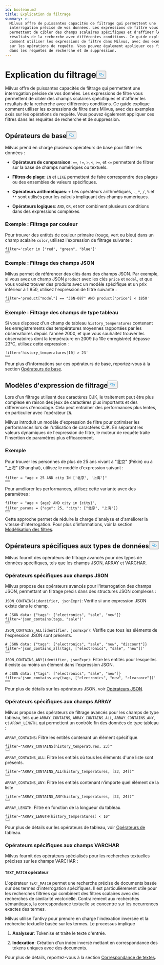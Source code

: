```yaml
---
id: boolean.md
title: Explication du filtrage
summary: >-
  Milvus offre de puissantes capacités de filtrage qui permettent une
  interrogation précise de vos données. Les expressions de filtre vous
  permettent de cibler des champs scalaires spécifiques et d'affiner les
  résultats de la recherche avec différentes conditions. Ce guide explique
  comment utiliser les expressions de filtre dans Milvus, avec des exemples axés
  sur les opérations de requête. Vous pouvez également appliquer ces filtres
  dans les requêtes de recherche et de suppression.
---
```

<h1 id="Filtering-Explained" class="common-anchor-header">Explication du filtrage<button data-href="#Filtering-Explained" class="anchor-icon" translate="no">
      <svg translate="no"
        aria-hidden="true"
        focusable="false"
        height="20"
        version="1.1"
        viewBox="0 0 16 16"
        width="16"
      >
        <path
          fill="#0092E4"
          fill-rule="evenodd"
          d="M4 9h1v1H4c-1.5 0-3-1.69-3-3.5S2.55 3 4 3h4c1.45 0 3 1.69 3 3.5 0 1.41-.91 2.72-2 3.25V8.59c.58-.45 1-1.27 1-2.09C10 5.22 8.98 4 8 4H4c-.98 0-2 1.22-2 2.5S3 9 4 9zm9-3h-1v1h1c1 0 2 1.22 2 2.5S13.98 12 13 12H9c-.98 0-2-1.22-2-2.5 0-.83.42-1.64 1-2.09V6.25c-1.09.53-2 1.84-2 3.25C6 11.31 7.55 13 9 13h4c1.45 0 3-1.69 3-3.5S14.5 6 13 6z"
        ></path>
      </svg>
    </button></h1><p>Milvus offre de puissantes capacités de filtrage qui permettent une interrogation précise de vos données. Les expressions de filtre vous permettent de cibler des champs scalaires spécifiques et d'affiner les résultats de la recherche avec différentes conditions. Ce guide explique comment utiliser les expressions de filtre dans Milvus, avec des exemples axés sur les opérations de requête. Vous pouvez également appliquer ces filtres dans les requêtes de recherche et de suppression.</p>
<h2 id="Basic-operators" class="common-anchor-header">Opérateurs de base<button data-href="#Basic-operators" class="anchor-icon" translate="no">
      <svg translate="no"
        aria-hidden="true"
        focusable="false"
        height="20"
        version="1.1"
        viewBox="0 0 16 16"
        width="16"
      >
        <path
          fill="#0092E4"
          fill-rule="evenodd"
          d="M4 9h1v1H4c-1.5 0-3-1.69-3-3.5S2.55 3 4 3h4c1.45 0 3 1.69 3 3.5 0 1.41-.91 2.72-2 3.25V8.59c.58-.45 1-1.27 1-2.09C10 5.22 8.98 4 8 4H4c-.98 0-2 1.22-2 2.5S3 9 4 9zm9-3h-1v1h1c1 0 2 1.22 2 2.5S13.98 12 13 12H9c-.98 0-2-1.22-2-2.5 0-.83.42-1.64 1-2.09V6.25c-1.09.53-2 1.84-2 3.25C6 11.31 7.55 13 9 13h4c1.45 0 3-1.69 3-3.5S14.5 6 13 6z"
        ></path>
      </svg>
    </button></h2><p>Milvus prend en charge plusieurs opérateurs de base pour filtrer les données :</p>
<ul>
<li><p><strong>Opérateurs de comparaison</strong>: <code translate="no">==</code>, <code translate="no">!=</code>, <code translate="no">&gt;</code>, <code translate="no">&lt;</code>, <code translate="no">&gt;=</code>, et <code translate="no">&lt;=</code> permettent de filtrer sur la base de champs numériques ou textuels.</p></li>
<li><p><strong>Filtres de plage</strong>: <code translate="no">IN</code> et <code translate="no">LIKE</code> permettent de faire correspondre des plages ou des ensembles de valeurs spécifiques.</p></li>
<li><p><strong>Opérateurs arithmétiques</strong>: <code translate="no">+</code> Les opérateurs arithmétiques, <code translate="no">-</code>, <code translate="no">*</code>, <code translate="no">/</code>, <code translate="no">%</code> et <code translate="no">**</code> sont utilisés pour les calculs impliquant des champs numériques.</p></li>
<li><p><strong>Opérateurs logiques</strong>: <code translate="no">AND</code>, <code translate="no">OR</code>, et <code translate="no">NOT</code> combinent plusieurs conditions dans des expressions complexes.</p></li>
</ul>
<h3 id="Example-Filtering-by-Color" class="common-anchor-header">Exemple : Filtrage par couleur</h3><p>Pour trouver des entités de couleur primaire (rouge, vert ou bleu) dans un champ scalaire <code translate="no">color</code>, utilisez l'expression de filtrage suivante :</p>
<pre><code translate="no" class="language-python"><span class="hljs-built_in">filter</span>=<span class="hljs-string">&#x27;color in [&quot;red&quot;, &quot;green&quot;, &quot;blue&quot;]&#x27;</span>
<button class="copy-code-btn"></button></code></pre>
<h3 id="Example-Filtering-JSON-Fields" class="common-anchor-header">Exemple : Filtrage des champs JSON</h3><p>Milvus permet de référencer des clés dans des champs JSON. Par exemple, si vous avez un champ JSON <code translate="no">product</code> avec les clés <code translate="no">price</code> et <code translate="no">model</code>, et que vous voulez trouver des produits avec un modèle spécifique et un prix inférieur à 1 850, utilisez l'expression de filtre suivante :</p>
<pre><code translate="no" class="language-python"><span class="hljs-built_in">filter</span>=<span class="hljs-string">&#x27;product[&quot;model&quot;] == &quot;JSN-087&quot; AND product[&quot;price&quot;] &lt; 1850&#x27;</span>
<button class="copy-code-btn"></button></code></pre>
<h3 id="Example-Filtering-Array-Fields" class="common-anchor-header">Exemple : Filtrage des champs de type tableau</h3><p>Si vous disposez d'un champ de tableau <code translate="no">history_temperatures</code> contenant les enregistrements des températures moyennes rapportées par les observatoires depuis l'année 2000, et que vous souhaitez trouver les observatoires dont la température en 2009 (la 10e enregistrée) dépasse 23°C, utilisez cette expression :</p>
<pre><code translate="no" class="language-python"><span class="hljs-built_in">filter</span>=<span class="hljs-string">&#x27;history_temperatures[10] &gt; 23&#x27;</span>
<button class="copy-code-btn"></button></code></pre>
<p>Pour plus d'informations sur ces opérateurs de base, reportez-vous à la section <a href="/docs/fr/basic-operators.md">Opérateurs de base</a>.</p>
<h2 id="Filter-expression-templates" class="common-anchor-header">Modèles d'expression de filtrage<button data-href="#Filter-expression-templates" class="anchor-icon" translate="no">
      <svg translate="no"
        aria-hidden="true"
        focusable="false"
        height="20"
        version="1.1"
        viewBox="0 0 16 16"
        width="16"
      >
        <path
          fill="#0092E4"
          fill-rule="evenodd"
          d="M4 9h1v1H4c-1.5 0-3-1.69-3-3.5S2.55 3 4 3h4c1.45 0 3 1.69 3 3.5 0 1.41-.91 2.72-2 3.25V8.59c.58-.45 1-1.27 1-2.09C10 5.22 8.98 4 8 4H4c-.98 0-2 1.22-2 2.5S3 9 4 9zm9-3h-1v1h1c1 0 2 1.22 2 2.5S13.98 12 13 12H9c-.98 0-2-1.22-2-2.5 0-.83.42-1.64 1-2.09V6.25c-1.09.53-2 1.84-2 3.25C6 11.31 7.55 13 9 13h4c1.45 0 3-1.69 3-3.5S14.5 6 13 6z"
        ></path>
      </svg>
    </button></h2><p>Lors d'un filtrage utilisant des caractères CJK, le traitement peut être plus complexe en raison des jeux de caractères plus importants et des différences d'encodage. Cela peut entraîner des performances plus lentes, en particulier avec l'opérateur <code translate="no">IN</code>.</p>
<p>Milvus introduit un modèle d'expression de filtre pour optimiser les performances lors de l'utilisation de caractères CJK. En séparant les valeurs dynamiques de l'expression de filtre, le moteur de requête traite l'insertion de paramètres plus efficacement.</p>
<h3 id="Example" class="common-anchor-header">Exemple</h3><p>Pour trouver les personnes de plus de 25 ans vivant à "北京" (Pékin) ou à "上海" (Shanghai), utilisez le modèle d'expression suivant :</p>
<pre><code translate="no" class="language-python"><span class="hljs-built_in">filter</span> = <span class="hljs-string">&quot;age &gt; 25 AND city IN [&#x27;北京&#x27;, &#x27;上海&#x27;]&quot;</span>
<button class="copy-code-btn"></button></code></pre>
<p>Pour améliorer les performances, utilisez cette variante avec des paramètres :</p>
<pre><code translate="no" class="language-python"><span class="hljs-built_in">filter</span> = <span class="hljs-string">&quot;age &gt; {age} AND city in {city}&quot;</span>,
filter_params = {<span class="hljs-string">&quot;age&quot;</span>: <span class="hljs-number">25</span>, <span class="hljs-string">&quot;city&quot;</span>: [<span class="hljs-string">&quot;北京&quot;</span>, <span class="hljs-string">&quot;上海&quot;</span>]}
<button class="copy-code-btn"></button></code></pre>
<p>Cette approche permet de réduire la charge d'analyse et d'améliorer la vitesse d'interrogation. Pour plus d'informations, voir la section <a href="/docs/fr/filtering-templating.md">Modélisation des filtres</a>.</p>
<h2 id="Data-type-specific-operators" class="common-anchor-header">Opérateurs spécifiques aux types de données<button data-href="#Data-type-specific-operators" class="anchor-icon" translate="no">
      <svg translate="no"
        aria-hidden="true"
        focusable="false"
        height="20"
        version="1.1"
        viewBox="0 0 16 16"
        width="16"
      >
        <path
          fill="#0092E4"
          fill-rule="evenodd"
          d="M4 9h1v1H4c-1.5 0-3-1.69-3-3.5S2.55 3 4 3h4c1.45 0 3 1.69 3 3.5 0 1.41-.91 2.72-2 3.25V8.59c.58-.45 1-1.27 1-2.09C10 5.22 8.98 4 8 4H4c-.98 0-2 1.22-2 2.5S3 9 4 9zm9-3h-1v1h1c1 0 2 1.22 2 2.5S13.98 12 13 12H9c-.98 0-2-1.22-2-2.5 0-.83.42-1.64 1-2.09V6.25c-1.09.53-2 1.84-2 3.25C6 11.31 7.55 13 9 13h4c1.45 0 3-1.69 3-3.5S14.5 6 13 6z"
        ></path>
      </svg>
    </button></h2><p>Milvus fournit des opérateurs de filtrage avancés pour des types de données spécifiques, tels que les champs JSON, ARRAY et VARCHAR.</p>
<h3 id="JSON-field-specific-operators" class="common-anchor-header">Opérateurs spécifiques aux champs JSON</h3><p>Milvus propose des opérateurs avancés pour l'interrogation des champs JSON, permettant un filtrage précis dans des structures JSON complexes :</p>
<p><code translate="no">JSON_CONTAINS(identifier, jsonExpr)</code>: Vérifie si une expression JSON existe dans le champ.</p>
<pre><code translate="no" class="language-python"><span class="hljs-comment"># JSON data: {&quot;tags&quot;: [&quot;electronics&quot;, &quot;sale&quot;, &quot;new&quot;]}</span>
<span class="hljs-built_in">filter</span>=<span class="hljs-string">&#x27;json_contains(tags, &quot;sale&quot;)&#x27;</span>
<button class="copy-code-btn"></button></code></pre>
<p><code translate="no">JSON_CONTAINS_ALL(identifier, jsonExpr)</code>: Vérifie que tous les éléments de l'expression JSON sont présents.</p>
<pre><code translate="no" class="language-python"><span class="hljs-comment"># JSON data: {&quot;tags&quot;: [&quot;electronics&quot;, &quot;sale&quot;, &quot;new&quot;, &quot;discount&quot;]}</span>
<span class="hljs-built_in">filter</span>=<span class="hljs-string">&#x27;json_contains_all(tags, [&quot;electronics&quot;, &quot;sale&quot;, &quot;new&quot;])&#x27;</span>
<button class="copy-code-btn"></button></code></pre>
<p><code translate="no">JSON_CONTAINS_ANY(identifier, jsonExpr)</code>: Filtre les entités pour lesquelles il existe au moins un élément dans l'expression JSON.</p>
<pre><code translate="no" class="language-python"><span class="hljs-comment"># JSON data: {&quot;tags&quot;: [&quot;electronics&quot;, &quot;sale&quot;, &quot;new&quot;]}</span>
<span class="hljs-built_in">filter</span>=<span class="hljs-string">&#x27;json_contains_any(tags, [&quot;electronics&quot;, &quot;new&quot;, &quot;clearance&quot;])&#x27;</span>
<button class="copy-code-btn"></button></code></pre>
<p>Pour plus de détails sur les opérateurs JSON, voir <a href="/docs/fr/json-operators.md">Opérateurs JSON</a>.</p>
<h3 id="ARRAY-field-specific-operators" class="common-anchor-header">Opérateurs spécifiques aux champs ARRAY</h3><p>Milvus propose des opérateurs de filtrage avancés pour les champs de type tableau, tels que <code translate="no">ARRAY_CONTAINS</code>, <code translate="no">ARRAY_CONTAINS_ALL</code>, <code translate="no">ARRAY_CONTAINS_ANY</code>, et <code translate="no">ARRAY_LENGTH</code>, qui permettent un contrôle fin des données de type tableau :</p>
<p><code translate="no">ARRAY_CONTAINS</code>: Filtre les entités contenant un élément spécifique.</p>
<pre><code translate="no" class="language-python"><span class="hljs-built_in">filter</span>=<span class="hljs-string">&quot;ARRAY_CONTAINS(history_temperatures, 23)&quot;</span>
<button class="copy-code-btn"></button></code></pre>
<p><code translate="no">ARRAY_CONTAINS_ALL</code>: Filtre les entités où tous les éléments d'une liste sont présents.</p>
<pre><code translate="no" class="language-python"><span class="hljs-built_in">filter</span>=<span class="hljs-string">&quot;ARRAY_CONTAINS_ALL(history_temperatures, [23, 24])&quot;</span>
<button class="copy-code-btn"></button></code></pre>
<p><code translate="no">ARRAY_CONTAINS_ANY</code>: Filtre les entités contenant n'importe quel élément de la liste.</p>
<pre><code translate="no" class="language-python"><span class="hljs-built_in">filter</span>=<span class="hljs-string">&quot;ARRAY_CONTAINS_ANY(history_temperatures, [23, 24])&quot;</span>
<button class="copy-code-btn"></button></code></pre>
<p><code translate="no">ARRAY_LENGTH</code>: Filtre en fonction de la longueur du tableau.</p>
<pre><code translate="no" class="language-python"><span class="hljs-built_in">filter</span>=<span class="hljs-string">&quot;ARRAY_LENGTH(history_temperatures) &lt; 10&quot;</span>
<button class="copy-code-btn"></button></code></pre>
<p>Pour plus de détails sur les opérateurs de tableau, voir <a href="/docs/fr/array-operators.md">Opérateurs de</a> tableau.</p>
<h3 id="VARCHAR-field-specific-operators" class="common-anchor-header">Opérateurs spécifiques aux champs VARCHAR</h3><p>Milvus fournit des opérateurs spécialisés pour les recherches textuelles précises sur les champs VARCHAR :</p>
<h4 id="TEXTMATCH-operator" class="common-anchor-header"><code translate="no">TEXT_MATCH</code> opérateur</h4><p>L'opérateur <code translate="no">TEXT_MATCH</code> permet une recherche précise de documents basée sur des termes d'interrogation spécifiques. Il est particulièrement utile pour les recherches filtrées qui combinent des filtres scalaires avec des recherches de similarité vectorielle. Contrairement aux recherches sémantiques, la correspondance textuelle se concentre sur les occurrences exactes des termes.</p>
<p>Milvus utilise Tantivy pour prendre en charge l'indexation inversée et la recherche textuelle basée sur les termes. Le processus implique</p>
<ol>
<li><p><strong>Analyseur</strong>: Tokenise et traite le texte d'entrée.</p></li>
<li><p><strong>Indexation</strong>: Création d'un index inversé mettant en correspondance des tokens uniques avec des documents.</p></li>
</ol>
<p>Pour plus de détails, reportez-vous à la section <a href="/docs/fr/keyword-match.md">Correspondance de textes</a>.</p>
